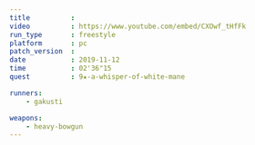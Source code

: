 ```yaml
---
title          :
video          : https://www.youtube.com/embed/CXOwf_tHfFk
run_type       : freestyle
platform       : pc
patch_version  : 
date           : 2019-11-12
time           : 02'36"15
quest          : 9★-a-whisper-of-white-mane

runners:
    - gakusti

weapons:
    - heavy-bowgun
---
```

